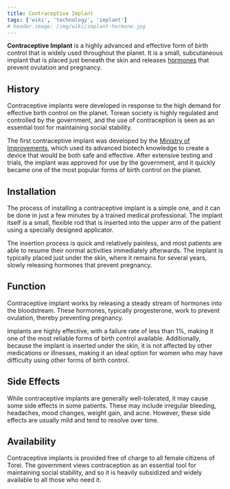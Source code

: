 ```yaml
---
title: Contraceptive Implant
tags: ['wiki', 'technology', 'implant']
# header.image: /img/wiki/implant-hormone.jpg
---
```


**Contraceptive Implant** is a highly advanced and effective form of birth control that is widely used throughout the planet. It is a small, subcutaneous implant that is placed just beneath the skin and releases [hormones](/wiki/hormone-implant) that prevent ovulation and pregnancy.

## History

Contraceptive implants were developed in response to the high demand for effective birth control on the planet. Torean society is highly regulated and controlled by the government, and the use of contraception is seen as an essential tool for maintaining social stability.

The first contraceptive implant was developed by the [Ministry of Improvements](/wiki/ministry-of-imporvements), which used its advanced biotech knowledge to create a device that would be both safe and effective. After extensive testing and trials, the implant was approved for use by the government, and it quickly became one of the most popular forms of birth control on the planet.

## Installation

The process of installing a contraceptive implant is a simple one, and it can be done in just a few minutes by a trained medical professional. The implant itself is a small, flexible rod that is inserted into the upper arm of the patient using a specially designed applicator.

The insertion process is quick and relatively painless, and most patients are able to resume their normal activities immediately afterwards. The implant is typically placed just under the skin, where it remains for several years, slowly releasing hormones that prevent pregnancy.

## Function

Contraceptive implant works by releasing a steady stream of hormones into the bloodstream. These hormones, typically progesterone, work to prevent ovulation, thereby preventing pregnancy.

Implants are highly effective, with a failure rate of less than 1%, making it one of the most reliable forms of birth control available. Additionally, because the implant is inserted under the skin, it is not affected by other medications or illnesses, making it an ideal option for women who may have difficulty using other forms of birth control.

## Side Effects

While contraceptive implants are generally well-tolerated, it may cause some side effects in some patients. These may include irregular bleeding, headaches, mood changes, weight gain, and acne. However, these side effects are usually mild and tend to resolve over time.

## Availability

Contraceptive implants is provided free of charge to all female citizens of Torei. The government views contraception as an essential tool for maintaining social stability, and so it is heavily subsidized and widely available to all those who need it.

